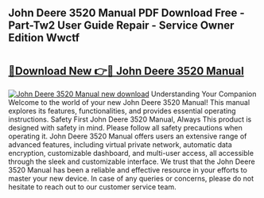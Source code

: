## John Deere 3520 Manual PDF Download Free - Part-Tw2 User Guide Repair - Service Owner Edition Wwctf

# <h2><a href="http://cf28051.oget.top/?id=John+Deere+3520+Manual">🔗Download New 👉🔴 John Deere 3520 Manual</a></h2>

[![John Deere 3520 Manual new download](https://i.imgur.com/5g1atiW.png)](http://cf28051.oget.top/?id=John+Deere+3520+Manual)
Understanding Your Companion Welcome to the world of your new John Deere 3520 Manual! This manual explores its features, functionalities, and provides essential operating instructions. Safety First John Deere 3520 Manual, Always This product is designed with safety in mind. Please follow all safety precautions when operating it. John Deere 3520 Manual offers users an extensive range of advanced features, including virtual private network, automatic data encryption, customizable dashboard, and multi-user access, all accessible through the sleek and customizable interface. We trust that the John Deere 3520 Manual has been a reliable and effective resource in your efforts to master your new device. In case of any queries or concerns, please do not hesitate to reach out to our customer service team.
